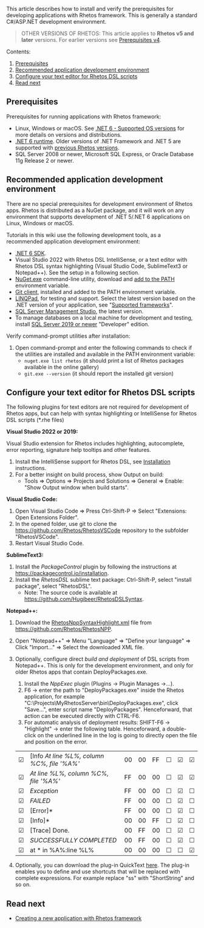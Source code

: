 This article describes how to install and verify the prerequisites for developing applications with Rhetos framework. This is generally a standard C#/ASP.NET development environment.

> OTHER VERSIONS OF RHETOS:
This article applies to **Rhetos v5 and later** versions.
For earlier versions see [Prerequisites v4](Prerequisites-v4).

Contents:

1. [Prerequisites](#prerequisites)
2. [Recommended application development environment](#recommended-application-development-environment)
3. [Configure your text editor for Rhetos DSL scripts](#configure-your-text-editor-for-rhetos-dsl-scripts)
4. [Read next](#read-next)

## Prerequisites

Prerequisites for running applications with Rhetos framework:

* Linux, Windows or macOS.
  See [.NET 6 - Supported OS versions](https://github.com/dotnet/core/blob/main/release-notes/6.0/supported-os.md) for more details on versions and distributions.
* [.NET 6 runtime](https://dotnet.microsoft.com/en-us/download).
  Older versions of .NET Framework and .NET 5 are supported with [previous Rhetos versions](Previous-releases).
* SQL Server 2008 or newer, Microsoft SQL Express, or Oracle Database 11g Release 2 or newer.

## Recommended application development environment

There are no special prerequisites for development environment of Rhetos apps.
Rhetos is distributed as a NuGet package, and it will work on any environment
that supports development of .NET 5/.NET 6 applications on Linux, Windows or macOS.

Tutorials in this wiki use the following development tools, as a recommended application development environment:

* [.NET 6 SDK](https://dotnet.microsoft.com/en-us/download).
* Visual Studio 2022 with Rhetos DSL IntelliSense, or a text editor with Rhetos DSL syntax highlighting (Visual Studio Code, SublimeText3 or Notepad++). See the setup in a following section.
* [NuGet.exe](https://www.nuget.org/downloads) command-line utility, download and [add to the PATH](https://www.howtogeek.com/118594/how-to-edit-your-system-path-for-easy-command-line-access/) environment variable.
* [Git client](https://gitforwindows.org), installed and added to the PATH environment variable.
* [LINQPad](https://www.linqpad.net), for testing and support.
  Select the latest version based on the .NET version of your application,
  see "[Supported frameworks](https://www.linqpad.net/Download.aspx)".
* [SQL Server Management Studio](https://docs.microsoft.com/en-us/sql/ssms/download-sql-server-management-studio-ssms), the latest version.
* To manage databases on a local machine for development and testing, install [SQL Server 2019 or newer](https://www.microsoft.com/en-us/sql-server/sql-server-downloads) "Developer" edition.

Verify command-prompt utilities after installation:

1. Open command-prompt and enter the following commands to check if the utilities are installed and available in the PATH environment variable:
    * `nuget.exe list rhetos` (it should print a list of Rhetos packages available in the online gallery)
    * `git.exe --version` (it should report the installed git version)

## Configure your text editor for Rhetos DSL scripts

The following plugins for text editors are not required for development of Rhetos apps,
but can help with syntax highlighting or IntelliSense for Rhetos DSL scripts (*.rhe files)

**Visual Studio 2022 or 2019:**

Visual Studio extension for Rhetos includes highlighting, autocomplete, error reporting, signature help tooltips and other features.

1. Install the IntelliSense support for Rhetos DSL, see [Installation](https://github.com/Rhetos/LanguageServices#installation) instructions.
2. For a better insight on build process, show Output on build:
   * Tools => Options => Projects and Solutions => General => Enable: "Show Output window when build starts".

**Visual Studio Code:**

1. Open Visual Studio Code => Press Ctrl-Shift-P => Select "Extensions: Open Extensions Folder".
2. In the opened folder, use git to clone the <https://github.com/Rhetos/RhetosVSCode> repository to the subfolder "RhetosVSCode".
3. Restart Visual Studio Code.

**SublimeText3:**

1. Install the *PackageControl* plugin by following the instructions at <https://packagecontrol.io/installation>.
2. Install the *RhetosDSL* sublime text package: Ctrl-Shift-P, select "install package", select "RhetosDSL".
    * Note: The source code is available at <https://github.com/Hugibeer/RhetosDSLSyntax>.

**Notepad++:**

1. Download the [RhetosNppSyntaxHighlight.xml](https://raw.githubusercontent.com/Rhetos/RhetosNPP/master/RhetosNppSyntaxHighlight.xml)
   file from <https://github.com/Rhetos/RhetosNPP>.
2. Open "Notepad++" => Menu "Language" => "Define your language" => Click "Import..." => Select the downloaded XML file.
3. Optionally, configure direct *build and deployment* of DSL scripts from Notepad++. This is only for the development environment, and only for older Rhetos apps that contain DeployPackages.exe.
   1. Install the *NppExec* plugin (Plugins -> Plugin Manages ->...).
   2. F6 -> enter the path to "DeployPackages.exe" inside the Rhetos application, for example
      "C:\Projects\MyRhetosServer\bin\DeployPackages.exe", click "Save...", enter script name "DeployPackages".
      Henceforward, that action can be executed directly with CTRL-F6.
   3. For automatic analysis of deployment results: SHIFT-F6 -> "Highlight" -> enter the following table.
      Henceforward, a double-click on the underlined line in the log is going to directly open the file and position on the error.

    |    |     |     |     |     |     |     |     |
    |--- | --- | --- | --- | --- | --- | --- | --- |
    | ☑ |[Info *At line %L%, column %C%, file '%A%'* | 00 | 00 | FF | ☐ | ☑ | ☑ |
    | ☑ |*At line %L%, column %C%, file '%A%'* | FF | 00 | 00 | ☐ | ☑ | ☑ |
    | ☑ |*Exception* | FF | 00 | 00 | ☐ | ☑ | ☐ |
    | ☑ | *FAILED* | FF | 00 | 00 | ☐ | ☑ | ☐ |
    | ☑ | [Error]* | FF | 00 | 00 | ☐ | ☑ | ☐ |
    | ☑ | [Info]* | 00 | 00 | FF | ☐ | ☑ | ☐ |
    | ☑ | [Trace] Done. | 00 | FF | 00 | ☐ | ☑ | ☐ |
    | ☑ |*SUCCESSFULLY COMPLETED* | 00 | FF | 00 | ☐ | ☑ | ☐ |
    | ☑ | at * in %A%:line %L% | 00 | 00 | 00 | ☐ | ☐ | ☑ |

4. Optionally, you can download the plug-in QuickText [here](https://sourceforge.net/projects/quicktext/?source=dlp).
   The plug-in enables you to define and use shortcuts that will be replaced with complete expressions.
   For example replace "ss" with "ShortString" and so on.

## Read next

* [Creating a new application with Rhetos framework](Creating-a-new-application-with-Rhetos-framework)
